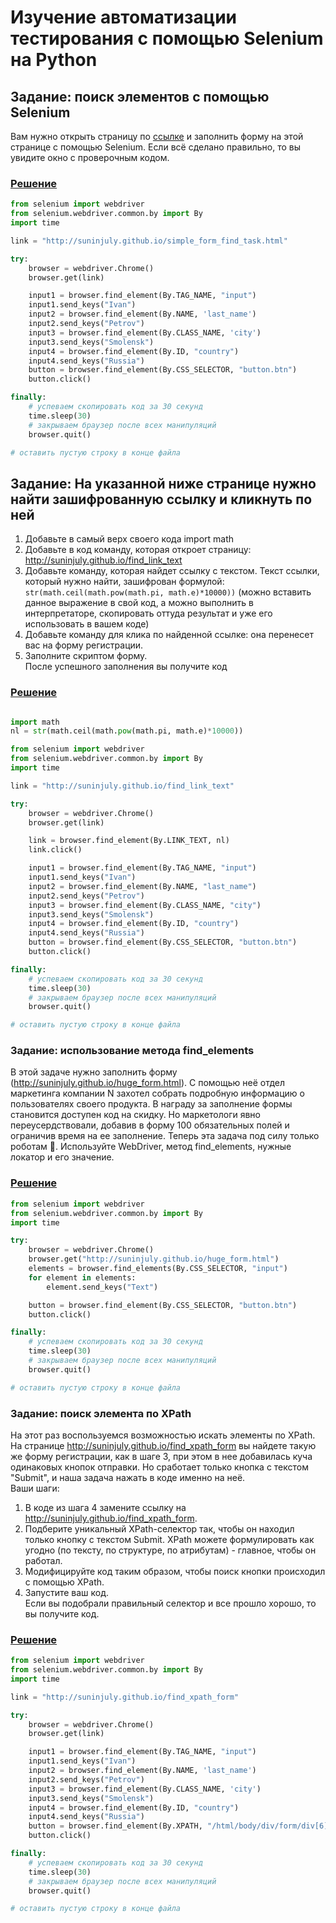 # Изучение автоматизации тестирования с помощью Selenium на Python

## Задание: поиск элементов с помощью Selenium

Вам нужно открыть страницу по [ссылке](http://suninjuly.github.io/simple_form_find_task.html) и заполнить форму на этой странице с помощью Selenium. Если всё сделано правильно, то вы увидите окно с проверочным кодом.  
### [Решение](https://github.com/N7KA/Selenium_learn/blob/main/Code/lesson6_step4.py)
```Python
from selenium import webdriver
from selenium.webdriver.common.by import By
import time 

link = "http://suninjuly.github.io/simple_form_find_task.html"

try:
    browser = webdriver.Chrome()
    browser.get(link)

    input1 = browser.find_element(By.TAG_NAME, "input")
    input1.send_keys("Ivan")
    input2 = browser.find_element(By.NAME, 'last_name')
    input2.send_keys("Petrov")
    input3 = browser.find_element(By.CLASS_NAME, 'city')
    input3.send_keys("Smolensk")
    input4 = browser.find_element(By.ID, "country")
    input4.send_keys("Russia")
    button = browser.find_element(By.CSS_SELECTOR, "button.btn")
    button.click()

finally:
    # успеваем скопировать код за 30 секунд
    time.sleep(30)
    # закрываем браузер после всех манипуляций
    browser.quit()

# оставить пустую строку в конце файла
```

## Задание: На указанной ниже странице нужно найти зашифрованную ссылку и кликнуть по ней

1. Добавьте в самый верх своего кода import math
1. Добавьте в код команду, которая откроет страницу: http://suninjuly.github.io/find_link_text
1. Добавьте команду, которая найдет ссылку с текстом. Текст ссылки, который нужно найти, зашифрован формулой: `str(math.ceil(math.pow(math.pi, math.e)*10000))` (можно вставить данное выражение в свой код, а можно выполнить в интерпретаторе, скопировать оттуда результат и уже его использовать в вашем коде)
2. Добавьте команду для клика по найденной ссылке: она перенесет вас на форму регистрации.
3. Заполните скриптом форму.  
   После успешного заполнения вы получите код

### [Решение](https://github.com/N7KA/Selenium_learn/blob/main/Code/lesson6_step5.py)
```Python

import math
nl = str(math.ceil(math.pow(math.pi, math.e)*10000))

from selenium import webdriver
from selenium.webdriver.common.by import By
import time 

link = "http://suninjuly.github.io/find_link_text"

try:
    browser = webdriver.Chrome()
    browser.get(link)

    link = browser.find_element(By.LINK_TEXT, nl)
    link.click()

    input1 = browser.find_element(By.TAG_NAME, "input")
    input1.send_keys("Ivan")
    input2 = browser.find_element(By.NAME, "last_name")
    input2.send_keys("Petrov")
    input3 = browser.find_element(By.CLASS_NAME, "city")
    input3.send_keys("Smolensk")
    input4 = browser.find_element(By.ID, "country")
    input4.send_keys("Russia")
    button = browser.find_element(By.CSS_SELECTOR, "button.btn")
    button.click()

finally:
    # успеваем скопировать код за 30 секунд
    time.sleep(30)
    # закрываем браузер после всех манипуляций
    browser.quit()

# оставить пустую строку в конце файла
```

### Задание: использование метода find_elements

В этой задаче нужно заполнить форму (http://suninjuly.github.io/huge_form.html). С помощью неё отдел маркетинга компании N захотел собрать подробную информацию о пользователях своего продукта. В награду за заполнение формы становится доступен код на скидку. Но маркетологи явно переусердствовали, добавив в форму 100 обязательных полей и ограничив время на ее заполнение. Теперь эта задача под силу только роботам 🤖.  Используйте WebDriver, метод find_elements, нужные локатор и его значение.

### [Решение](https://github.com/N7KA/Selenium_learn/blob/main/Code/Leson6_step6.py)
```Python
from selenium import webdriver
from selenium.webdriver.common.by import By
import time

try:
    browser = webdriver.Chrome()
    browser.get("http://suninjuly.github.io/huge_form.html")
    elements = browser.find_elements(By.CSS_SELECTOR, "input")
    for element in elements:
        element.send_keys("Text")

    button = browser.find_element(By.CSS_SELECTOR, "button.btn")
    button.click()

finally:
    # успеваем скопировать код за 30 секунд
    time.sleep(30)
    # закрываем браузер после всех манипуляций
    browser.quit()

# оставить пустую строку в конце файла
```

### Задание: поиск элемента по XPath
На этот раз воспользуемся возможностью искать элементы по XPath.  
На странице http://suninjuly.github.io/find_xpath_form вы найдете такую же форму регистрации, как в шаге 3, при этом в нее добавилась куча одинаковых кнопок отправки. Но сработает только кнопка с текстом "Submit", и наша задача нажать в коде именно на неё.  
Ваши шаги:
1. В коде из шага 4 замените ссылку на  http://suninjuly.github.io/find_xpath_form.
2. Подберите уникальный XPath-селектор так, чтобы он находил только кнопку с текстом Submit. XPath можете формулировать как угодно (по тексту, по структуре, по атрибутам) - главное, чтобы он работал.
3. Модифицируйте код таким образом, чтобы поиск кнопки происходил с помощью XPath.
4. Запустите ваш код.  
   Если вы подобрали правильный селектор и все прошло хорошо, то вы получите код.

### [Решение](https://github.com/N7KA/Selenium_learn/blob/main/Code/Leson6_step7.py)
```Python
from selenium import webdriver
from selenium.webdriver.common.by import By
import time 

link = "http://suninjuly.github.io/find_xpath_form"

try:
    browser = webdriver.Chrome()
    browser.get(link)

    input1 = browser.find_element(By.TAG_NAME, "input")
    input1.send_keys("Ivan")
    input2 = browser.find_element(By.NAME, 'last_name')
    input2.send_keys("Petrov")
    input3 = browser.find_element(By.CLASS_NAME, 'city')
    input3.send_keys("Smolensk")
    input4 = browser.find_element(By.ID, "country")
    input4.send_keys("Russia")
    button = browser.find_element(By.XPATH, "/html/body/div/form/div[6]/button[3]")
    button.click()

finally:
    # успеваем скопировать код за 30 секунд
    time.sleep(30)
    # закрываем браузер после всех манипуляций
    browser.quit()

# оставить пустую строку в конце файла
```